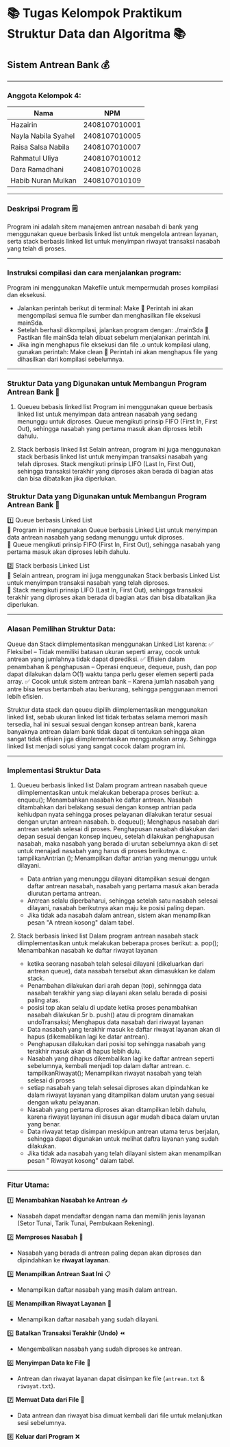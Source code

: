 # 📚 Tugas Kelompok Praktikum Struktur Data dan Algoritma 📚
## Sistem Antrean Bank 💰 
---

### Anggota Kelompok 4:
| Nama                   | NPM           |
|------------------------|---------------|
| Hazairin               | 2408107010001 |
| Nayla Nabila Syahel    | 2408107010005 |
| Raisa Salsa Nabila     | 2408107010007 |
| Rahmatul Uliya         | 2408107010012 |
| Dara Ramadhani         | 2408107010028 |
| Habib Nuran Mulkan     | 2408107010109 |

---

### Deskripsi Program :spiral_notepad:
Program ini adalah sitem manajemen antrean nasabah di bank yang menggunakan queue berbasis linked list untuk mengelola antrean layanan, serta stack berbasis linked list untuk menyimpan riwayat transaksi nasabah yang telah di proses.

-------------------------------

### Instruksi compilasi dan cara menjalankan program:
Program ini menggunakan Makefile untuk mempermudah proses kompilasi dan eksekusi.
- Jalankan perintah berikut di terminal: Make
  📌 Perintah ini akan mengompilasi semua file sumber dan menghasilkan file eksekusi mainSda.
- Setelah berhasil dikompilasi, jalankan program dengan: ./mainSda
  📌 Pastikan file mainSda telah dibuat sebelum menjalankan perintah ini.
- Jika ingin menghapus file eksekusi dan file .o untuk kompilasi ulang, gunakan perintah: Make clean
  📌 Perintah ini akan menghapus file yang dihasilkan dari kompilasi sebelumnya.

-------------------------------
      
### Struktur Data yang Digunakan untuk Membangun Program Antrean Bank 🏦
1. Queueu bebasis linked list
   Program ini menggunakan queue berbasis linked list untuk menyimpan data antrean nasabah yang sedang menunggu untuk diproses.
   Queue mengikuti prinsip FIFO (First In, First Out), sehingga nasabah yang pertama masuk akan diproses lebih dahulu.

2. Stack berbasis linked list
   Selain antrean, program ini juga menggunakan stack berbasis linked list untuk menyimpan transaksi nasabah yang telah diproses.
   Stack mengikuti prinsip LIFO (Last In, First Out), sehingga transaksi terakhir yang diproses akan berada di bagian atas dan bisa 
   dibatalkan jika diperlukan.

### Struktur Data yang Digunakan untuk Membangun Program Antrean Bank 🏦
1️⃣ Queue berbasis Linked List  
📌 Program ini menggunakan Queue berbasis Linked List untuk menyimpan data antrean nasabah yang sedang menunggu untuk diproses.  
📌 Queue mengikuti prinsip FIFO (First In, First Out), sehingga nasabah yang pertama masuk akan diproses lebih dahulu.

2️⃣ Stack berbasis Linked List  
📌 Selain antrean, program ini juga menggunakan Stack berbasis Linked List untuk menyimpan transaksi nasabah yang telah diproses.  
📌 Stack mengikuti prinsip LIFO (Last In, First Out), sehingga transaksi terakhir yang diproses akan berada di bagian atas dan bisa dibatalkan jika diperlukan.

-------------------------------   

### Alasan Pemilihan Struktur Data:
Queue dan Stack diimplementasikan menggunakan Linked List karena:
✅ Fleksibel – Tidak memiliki batasan ukuran seperti array, cocok untuk antrean yang jumlahnya tidak dapat diprediksi.
✅ Efisien dalam penambahan & penghapusan – Operasi enqueue, dequeue, push, dan pop dapat dilakukan dalam O(1) waktu tanpa perlu geser elemen seperti pada array.
✅ Cocok untuk sistem antrean bank – Karena jumlah nasabah yang antre bisa terus bertambah atau berkurang, sehingga penggunaan memori lebih efisien.
   
Struktur data stack dan qeueu dipilih diimplementasikan menggunakan linked list, sebab ukuran linked list tidak terbatas 
selama memori masih tersedia, hal ini sesuai sesuai dengan konsep antrean bank, karena banyaknya antrean dalam bank tidak dapat di tentukan sehingga akan sangat tidak efisien jiga diimplementasikan menggunakan array. Sehingga linked list menjadi solusi
yang sangat cocok dalam program ini.

-------------------------------

### Implementasi Struktur Data
1. Queueu berbasis linked list
   Dalam program antrean nasabah queue diimplementasikan untuk melakukan beberapa proses berikut:
   a. enqueu(); Menambahkan nasabah ke daftar antrean. Nasabah ditambahkan dari belakang sesuai dengan konsep antrian pada kehiudpan nyata
      sehingga proses pelayanan dilakukan teratur sesuai dengan urutan antrean nasabah.
   b. dequeu(); Menghapus nasabah dari antrean setelah selesai di proses. Penghapusan nasabah dilakukan dari depan sesuai dengan konsep inqueu, setelah dilakukan penghapusan nasabah, maka               nasabah yang berada di urutan sebelumnya akan di set untuk menajadi nasabah
      yang harus di proses berikutnya.
   c. tampilkanAntrian (); Menampilkan daftar antrian yang menunggu untuk dilayani.
      - Data antrian yang menunggu dilayani ditampilkan sesuai dengan daftar antrean nasabah,
        nasabah yang pertama masuk akan berada diurutan pertama antrean.
      - Antrean selalu diperbaharui, sehingga setelah satu nasabah selesai dilayani, nasabah berikutnya akan maju ke posisi paling depan.
      - Jika tidak ada nasabah dalam antrean, sistem akan menampilkan pesan "A ntrean kosong" dalam tabel. 

3. Stack berbasis linked list
   Dalam program antrean nasabah stack diimplementasikan untuk melakukan beberapa proses berikut:
   a. pop(); Menambahkan nasabah ke daftar riwayat layanan
      - ketika seorang nasabah telah selesai dilayani (dikeluarkan dari antrean queue), data nasabah tersebut akan dimasukkan
        ke dalam stack.
      - Penambahan dilakukan dari arah depan (top), sehinngga data nasabah terakhir yang siap dilayani akan selalu berada di posisi
        paling atas.
      - posisi top akan selalu di update ketika  proses penambahkan nasabah dilakukan.5r
   b. push() atau di program dinamakan undoTransaksi; Menghapus data nasabah dari riwayat layanan
      - Data nasabah yang terakhir masuk ke daftar riwayat layanan akan di hapus (dikemablikan lagi ke datar antrean).
      - Penghapusan dilakukan dari posisi top sehingga nasabah yang terakhir masuk akan di hapus  lebih dulu.
      - Nasabah yang dihapus dikembalikan lagi ke daftar antrean seperti sebelumnya, kembali menjadi top dalam daftar antrean.
   c. tampilkanRiwayat(); Menampilkan riwayat nasabah yang telah selesai di proses
      - setiap nasabah yang telah selesai diproses akan dipindahkan ke dalam riwayat layanan yang ditampilkan dalam urutan
        yang sesuai dengan wkatu pelayanan.
      - Nasabah yang pertama diproses akan ditampilkan lebih dahulu, karena riwayat layanan ini disusun agar mudah dibaca dalam urutan     
        yang benar.
      - Data riwayat tetap disimpan meskipun antrean utama terus berjalan, sehingga dapat digunakan untuk melihat daftra layanan yang
        sudah dilakukan.
      - Jika tidak ada nasabah yang telah dilayani sistem akan menampilkan pesan " Riwayat kosong" dalam tabel.

-------------------------------
        
### Fitur Utama:

1️⃣ **Menambahkan Nasabah ke Antrean** 📥  
   - Nasabah dapat mendaftar dengan nama dan memilih jenis layanan (Setor Tunai, Tarik Tunai, Pembukaan Rekening).  
   
2️⃣ **Memproses Nasabah** 🔄  
   - Nasabah yang berada di antrean paling depan akan diproses dan dipindahkan ke **riwayat layanan**.  

3️⃣ **Menampilkan Antrean Saat Ini** 📋  
   - Menampilkan daftar nasabah yang masih dalam antrean.  

4️⃣ **Menampilkan Riwayat Layanan** 📜  
   - Menampilkan daftar nasabah yang sudah dilayani.  

5️⃣ **Batalkan Transaksi Terakhir (Undo)** ⏪  
   - Mengembalikan nasabah yang sudah diproses ke antrean.  

6️⃣ **Menyimpan Data ke File** 💾  
   - Antrean dan riwayat layanan dapat disimpan ke file (`antrean.txt` & `riwayat.txt`).  

7️⃣ **Memuat Data dari File** 📂  
   - Data antrean dan riwayat bisa dimuat kembali dari file untuk melanjutkan sesi sebelumnya.  

8️⃣ **Keluar dari Program** ❌  


